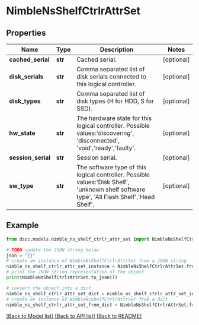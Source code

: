 # NimbleNsShelfCtrlrAttrSet


## Properties

Name | Type | Description | Notes
------------ | ------------- | ------------- | -------------
**cached_serial** | **str** | Cached serial. | [optional] 
**disk_serials** | **str** | Comma separated list of disk serials connected to this logical controller. | [optional] 
**disk_types** | **str** | Comma separated list of disk types (H for HDD, S for SSD). | [optional] 
**hw_state** | **str** | The hardware state for this logical controller. Possible values:&#39;discovering&#39;, &#39;disconnected&#39;, &#39;void&#39;,&#39;ready&#39;,&#39;faulty&#39;. | [optional] 
**session_serial** | **str** | Session serial. | [optional] 
**sw_type** | **str** | The software type of this logical controller. Possible values:&#39;Disk Shelf&#39;, &#39;unknown shelf software type&#39;, &#39;All Flash Shelf&#39;,&#39;Head Shelf&#39;. | [optional] 

## Example

```python
from dscc.models.nimble_ns_shelf_ctrlr_attr_set import NimbleNsShelfCtrlrAttrSet

# TODO update the JSON string below
json = "{}"
# create an instance of NimbleNsShelfCtrlrAttrSet from a JSON string
nimble_ns_shelf_ctrlr_attr_set_instance = NimbleNsShelfCtrlrAttrSet.from_json(json)
# print the JSON string representation of the object
print(NimbleNsShelfCtrlrAttrSet.to_json())

# convert the object into a dict
nimble_ns_shelf_ctrlr_attr_set_dict = nimble_ns_shelf_ctrlr_attr_set_instance.to_dict()
# create an instance of NimbleNsShelfCtrlrAttrSet from a dict
nimble_ns_shelf_ctrlr_attr_set_from_dict = NimbleNsShelfCtrlrAttrSet.from_dict(nimble_ns_shelf_ctrlr_attr_set_dict)
```
[[Back to Model list]](../README.md#documentation-for-models) [[Back to API list]](../README.md#documentation-for-api-endpoints) [[Back to README]](../README.md)


